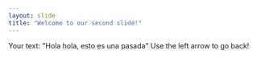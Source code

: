 ```yaml
---
layout: slide
title: "Welcome to our second slide!"
---
```

Your text: "Hola hola, esto es una pasada"
Use the left arrow to go back!

